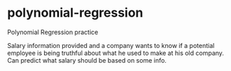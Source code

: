 # polynomial-regression
Polynomial Regression practice

Salary information provided and a company wants to know if a potential employee is being truthful about what he used to make at his old company. Can predict what salary should be based on some info.
